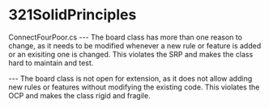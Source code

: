 # 321SolidPrinciples

ConnectFourPoor.cs
--- The board class has more than one reason to change, as it needs to be modified whenever a new rule or feature is added or an exisiting one is changed. This violates the SRP and makes the class hard to maintain and test. 

--- The board class is not open for extension, as it does not allow adding new rules or features without modifying the existing code. This violates the OCP and makes the class rigid and fragile. 
